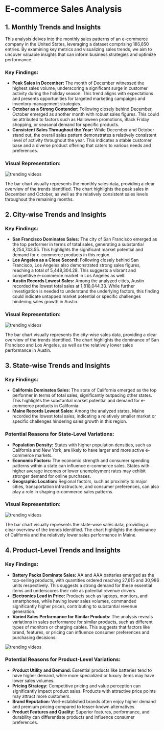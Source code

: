 # E-commerce Sales Analysis

## 1. Monthly Trends and Insights

This analysis delves into the monthly sales patterns of an e-commerce company in the United States, leveraging a dataset comprising 186,850 entries. By examining key metrics and visualizing sales trends, we aim to uncover valuable insights that can inform business strategies and optimize performance.

### Key Findings:

* **Peak Sales in December:** The month of December witnessed the highest sales volume, underscoring a significant surge in customer activity during the holiday season. This trend aligns with expectations and presents opportunities for targeted marketing campaigns and inventory management strategies.
* **October as a Strong Contender:** Following closely behind December, October emerged as another month with robust sales figures. This could be attributed to factors such as Halloween promotions, Black Friday shopping, or seasonal demand for specific products.
* **Consistent Sales Throughout the Year:** While December and October stand out, the overall sales pattern demonstrates a relatively consistent level of activity throughout the year. This indicates a stable customer base and a diverse product offering that caters to various needs and preferences.

### Visual Representation:

![trending videos](https://github.com/SagaChikhale/Data-Analysis/blob/master/IT/E-commerce%20Case-Study/images/monthly%20sales.jpg)

The bar chart visually represents the monthly sales data, providing a clear overview of the trends identified. The chart highlights the peak sales in December and October, as well as the relatively consistent sales levels throughout the remaining months.

## 2. City-wise Trends and Insights

### Key Findings:

* **San Francisco Dominates Sales:** The city of San Francisco emerged as the top performer in terms of total sales, generating a substantial 8,254,743.55. This highlights the significant market potential and demand for e-commerce products in this region.
* **Los Angeles as a Close Second:** Following closely behind San Francisco, Los Angeles also demonstrated strong sales figures, reaching a total of 5,448,304.28. This suggests a vibrant and competitive e-commerce market in Los Angeles as well.
* **Austin Records Lowest Sales:** Among the analyzed cities, Austin recorded the lowest total sales at 1,818,044.33. While further investigation is needed to understand the underlying factors, this finding could indicate untapped market potential or specific challenges hindering sales growth in Austin.

### Visual Representation:

![trending videos](https://github.com/SagaChikhale/Data-Analysis/blob/master/IT/E-commerce%20Case-Study/images/monthly%20sales%20in%20each%20cities.jpg)

The bar chart visually represents the city-wise sales data, providing a clear overview of the trends identified. The chart highlights the dominance of San Francisco and Los Angeles, as well as the relatively lower sales performance in Austin.

## 3. State-wise Trends and Insights

### Key Findings:

* **California Dominates Sales:** The state of California emerged as the top performer in terms of total sales, significantly outpacing other states. This highlights the substantial market potential and demand for e-commerce products in California.
* **Maine Records Lowest Sales:** Among the analyzed states, Maine recorded the lowest total sales, indicating a relatively smaller market or specific challenges hindering sales growth in this region.

### Potential Reasons for State-Level Variations:

* **Population Density:** States with higher population densities, such as California and New York, are likely to have larger and more active e-commerce markets.
* **Economic Factors:** The economic strength and consumer spending patterns within a state can influence e-commerce sales. States with higher average incomes or lower unemployment rates may exhibit stronger demand for online purchases.
* **Geographic Location:** Regional factors, such as proximity to major cities, transportation infrastructure, and consumer preferences, can also play a role in shaping e-commerce sales patterns.

### Visual Representation:

![trending videos](https://github.com/SagaChikhale/Data-Analysis/blob/master/IT/E-commerce%20Case-Study/images/monthly%20sales%20in%20each%20state.jpg)

The bar chart visually represents the state-wise sales data, providing a clear overview of the trends identified. The chart highlights the dominance of California and the relatively lower sales performance in Maine.

## 4. Product-Level Trends and Insights

### Key Findings:

* **Battery Packs Dominate Sales:** AA and AAA batteries emerged as the top-selling products, with quantities ordered reaching 27,615 and 30,986 units respectively. This suggests a strong demand for these essential items and underscores their role as potential revenue drivers.
* **Electronics Lead in Price:** Products such as laptops, monitors, and smartphones, while having lower sales volumes, commanded significantly higher prices, contributing to substantial revenue generation.
* **Varied Sales Performance for Similar Products:** The analysis reveals variations in sales performance for similar products, such as different types of monitors or charging cables. This suggests that factors like brand, features, or pricing can influence consumer preferences and purchasing decisions.

![trending videos](https://github.com/SagaChikhale/Data-Analysis/blob/master/IT/E-commerce%20Case-Study/images/product%20vs%20quantity%20and%20price.jpg)

### Potential Reasons for Product-Level Variations:

* **Product Utility and Demand:** Essential products like batteries tend to have higher demand, while more specialized or luxury items may have lower sales volumes.
* **Pricing Strategy:** Competitive pricing and value perception can significantly impact product sales. Products with attractive price points may attract more customers.
* **Brand Reputation:** Well-established brands often enjoy higher demand and premium pricing compared to lesser-known alternatives.
* **Product Features and Quality:** Superior features, performance, and durability can differentiate products and influence consumer preferences.
